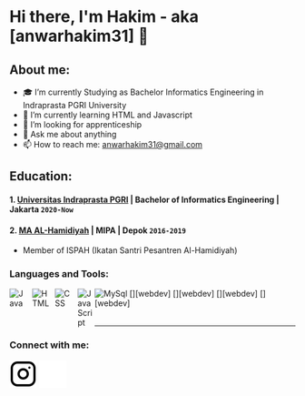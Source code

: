 # Hi there, I'm Hakim - aka [anwarhakim31] 👋
## About me:
- 🎓 I’m currently Studying as Bachelor Informatics Engineering in Indraprasta PGRI University
- 🌱 I’m currently learning HTML and Javascript
- 👯 I’m looking for apprenticeship
- 💬 Ask me about anything
- 📫 How to reach me: anwarhakim31@gmail.com

## Education:

#### 1. [Universitas Indraprasta PGRI](https://www.unindra.ac.id) | Bachelor of Informatics Engineering | Jakarta `2020-Now`
 
#### 2. [MA AL-Hamidiyah](https://www.al-hamidiyah.sch.id) | MIPA | Depok `2016-2019`
   - Member of ISPAH (Ikatan Santri Pesantren Al-Hamidiyah) 

### Languages and Tools:

<img src="https://camo.githubusercontent.com/3b647b6800ef2b45b490303c1ddd746b5472d0ababb9e8e7aea858398124a872/68747470733a2f2f696d672e736869656c64732e696f2f62616467652f2d4d7953514c2d3035313232413f7374796c653d666c6174266c6f676f3d6d7973716c266c6f676f436f6c6f723d7768697465" alt="MySql" data-canonical-src="https://img.shields.io/badge/-MySQL-05122A?style=flat&amp;logo=mysql&amp;logoColor=white" style="max-width: 100%;">
[<img align="left" alt="Java" width="30px" src="https://camo.githubusercontent.com/454e83d17926a111cae0289905da20f6432cb0a6c0a315f558ad9bdcefc986ad/68747470733a2f2f696d672e736869656c64732e696f2f62616467652f2d4a6176612d3035313232413f7374796c653d666c6174266c6f676f3d6a617661266c6f676f436f6c6f723d7768697465" style="padding-right:10px;" />][webdev]
[<img align="left" alt="HTML" width="30px" src="https://camo.githubusercontent.com/f5d8f5bac7a140bdf85a42fc9bb0bb6bc51cdedce8efb7ff5c8bafea12d86342/68747470733a2f2f696d672e736869656c64732e696f2f62616467652f2d48544d4c2d3035313232413f7374796c653d666c6174266c6f676f3d48544d4c35" style="padding-right:10px;" />][webdev]
[<img align="left" alt="CSS" width="30px" src="https://camo.githubusercontent.com/9b95f14b76aeda0fd717bebe3729a10b90cd62e94e920726111a4b4d6c87fcd4/68747470733a2f2f696d672e736869656c64732e696f2f62616467652f2d4353532d3035313232413f7374796c653d666c6174266c6f676f3d43535333266c6f676f436f6c6f723d313537324236" style="padding-right:10px;" />][webdev]
[<img align="left" alt="Java Script" width="30px" src="https://camo.githubusercontent.com/b95a05885d234291abaea2ccdecbad37bfb47c2964ae818526d76905d8d49438/68747470733a2f2f696d672e736869656c64732e696f2f62616467652f2d4a6176615363726970742d3035313232413f7374796c653d666c6174266c6f676f3d6a617661736372697074" style="padding-right:0px;" />][webdev]

<br />
<br />

---
### Connect with me:
[![website](./img/instagram-light.svg)](https://instagram.com/vincentwwidyan#gh-light-mode-only)
[![website](./img/instagram-dark.svg)](https://instagram.com/vincentwwidyan#gh-dark-mode-only)



[webdev]: https://github.com/vincentwidyan/vincentwidyan
